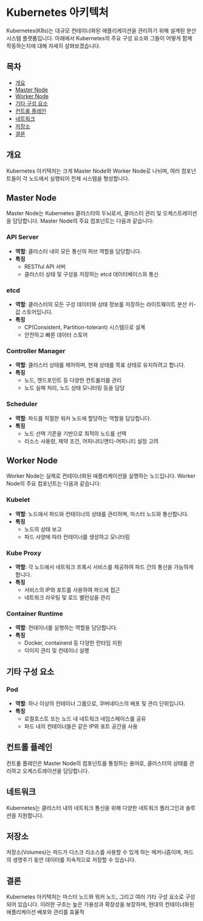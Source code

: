 # Kubernetes 아키텍처

Kubernetes(K8s)는 대규모 컨테이너화된 애플리케이션을 관리하기 위해 설계된 분산 시스템 플랫폼입니다. 아래에서 Kubernetes의 주요 구성 요소와 그들이 어떻게 함께 작동하는지에 대해 자세히 살펴보겠습니다.

## 목차

- [개요](#개요)
- [Master Node](#master-node)
- [Worker Node](#worker-node)
- [기타 구성 요소](#기타-구성-요소)
- [컨트롤 플레인](#컨트롤-플레인)
- [네트워크](#네트워크)
- [저장소](#저장소)
- [결론](#결론)

## 개요

Kubernetes 아키텍처는 크게 Master Node와 Worker Node로 나뉘며, 여러 컴포넌트들이 각 노드에서 실행되어 전체 시스템을 형성합니다.

## Master Node

Master Node는 Kubernetes 클러스터의 두뇌로서, 클러스터 관리 및 오케스트레이션을 담당합니다. Master Node의 주요 컴포넌트는 다음과 같습니다:

### API Server

- **역할**: 클러스터 내의 모든 통신의 허브 역할을 담당합니다.
- **특징**
  - RESTful API 서버
  - 클러스터 상태 및 구성을 저장하는 etcd 데이터베이스와 통신

### etcd

- **역할**: 클러스터의 모든 구성 데이터와 상태 정보를 저장하는 라이트웨이트 분산 키-값 스토어입니다.
- **특징**
  - CP(Consistent, Partition-tolerant) 시스템으로 설계
  - 안전하고 빠른 데이터 스토어

### Controller Manager

- **역할**: 클러스터 상태를 제어하며, 현재 상태를 목표 상태로 유지하려고 합니다.
- **특징**
  - 노드, 엔드포인트 등 다양한 컨트롤러를 관리
  - 노드 실패 처리, 노드 상태 모니터링 등을 담당

### Scheduler

- **역할**: 파드를 적절한 워커 노드에 할당하는 역할을 담당합니다.
- **특징**
  - 노드 선택 기준을 기반으로 최적의 노드를 선택
  - 리소스 사용량, 제약 조건, 어피니티/앤티-어피니티 설정 고려

## Worker Node

Worker Node는 실제로 컨테이너화된 애플리케이션을 실행하는 노드입니다. Worker Node의 주요 컴포넌트는 다음과 같습니다:

### Kubelet

- **역할**: 노드에서 파드와 컨테이너의 상태를 관리하며, 마스터 노드와 통신합니다.
- **특징**
  - 노드의 상태 보고
  - 파드 사양에 따라 컨테이너를 생성하고 모니터링

### Kube Proxy

- **역할**: 각 노드에서 네트워크 프록시 서비스를 제공하여 파드 간의 통신을 가능하게 합니다.
- **특징**
  - 서비스의 IP와 포트를 사용하여 파드에 접근
  - 네트워크 라우팅 및 로드 밸런싱을 관리

### Container Runtime

- **역할**: 컨테이너를 실행하는 역할을 담당합니다.
- **특징**
  - Docker, containerd 등 다양한 런타임 지원
  - 이미지 관리 및 컨테이너 실행

## 기타 구성 요소

### Pod

- **역할**: 하나 이상의 컨테이너 그룹으로, 쿠버네티스의 배포 및 관리 단위입니다.
- **특징**
  - 로컬호스트 또는 노드 내 네트워크 네임스페이스를 공유
  - 파드 내의 컨테이너들은 같은 IP와 포트 공간을 사용

## 컨트롤 플레인

컨트롤 플레인은 Master Node의 컴포넌트를 통칭하는 용어로, 클러스터의 상태를 관리하고 오케스트레이션을 담당합니다.

## 네트워크

Kubernetes는 클러스터 내의 네트워크 통신을 위해 다양한 네트워크 플러그인과 솔루션을 지원합니다.

## 저장소

저장소(Volumes)는 파드가 디스크 리소스를 사용할 수 있게 하는 메커니즘이며, 파드의 생명주기 동안 데이터를 지속적으로 저장할 수 있습니다.

## 결론

Kubernetes 아키텍처는 마스터 노드와 워커 노드, 그리고 여러 기타 구성 요소로 구성되어 있습니다. 이러한 구조는 높은 가용성과 확장성을 보장하며, 현대의 컨테이너화된 애플리케이션 배포와 관리를 효율적